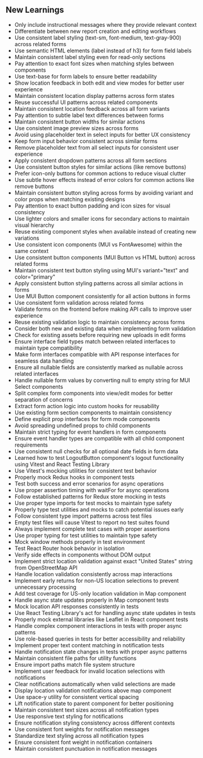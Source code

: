 ## New Learnings
- Only include instructional messages where they provide relevant context
- Differentiate between new report creation and editing workflows
- Use consistent label styling (text-sm, font-medium, text-gray-900) across related forms
- Use semantic HTML elements (label instead of h3) for form field labels
- Maintain consistent label styling even for read-only sections
- Pay attention to exact font sizes when matching styles between components
- Use text-base for form labels to ensure better readability
- Show location feedback in both edit and view modes for better user experience
- Maintain consistent location display patterns across form states
- Reuse successful UI patterns across related components
- Maintain consistent location feedback across all form variants
- Pay attention to subtle label text differences between forms
- Maintain consistent button widths for similar actions
- Use consistent image preview sizes across forms
- Avoid using placeholder text in select inputs for better UX consistency
- Keep form input behavior consistent across similar forms
- Remove placeholder text from all select inputs for consistent user experience
- Apply consistent dropdown patterns across all form sections
- Use consistent button styles for similar actions (like remove buttons)
- Prefer icon-only buttons for common actions to reduce visual clutter
- Use subtle hover effects instead of error colors for common actions like remove buttons
- Maintain consistent button styling across forms by avoiding variant and color props when matching existing designs
- Pay attention to exact button padding and icon sizes for visual consistency
- Use lighter colors and smaller icons for secondary actions to maintain visual hierarchy
- Reuse existing component styles when available instead of creating new variations
- Use consistent icon components (MUI vs FontAwesome) within the same context
- Use consistent button components (MUI Button vs HTML button) across related forms
- Maintain consistent text button styling using MUI's variant="text" and color="primary"
- Apply consistent button styling patterns across all similar actions in forms
- Use MUI Button component consistently for all action buttons in forms
- Use consistent form validation across related forms
- Validate forms on the frontend before making API calls to improve user experience
- Reuse existing validation logic to maintain consistency across forms
- Consider both new and existing data when implementing form validation
- Check for existing assets before requiring new uploads in edit forms
- Ensure interface field types match between related interfaces to maintain type compatibility
- Make form interfaces compatible with API response interfaces for seamless data handling
- Ensure all nullable fields are consistently marked as nullable across related interfaces
- Handle nullable form values by converting null to empty string for MUI Select components
- Split complex form components into view/edit modes for better separation of concerns
- Extract form action logic into custom hooks for reusability
- Use existing form section components to maintain consistency
- Define explicit prop interfaces for form mode components
- Avoid spreading undefined props to child components
- Maintain strict typing for event handlers in form components
- Ensure event handler types are compatible with all child component requirements
- Use consistent null checks for all optional date fields in form data
- Learned how to test LogoutButton component's logout functionality using Vitest and React Testing Library
- Use Vitest's mocking utilities for consistent test behavior
- Properly mock Redux hooks in component tests
- Test both success and error scenarios for async operations
- Use proper assertion timing with waitFor for async operations
- Follow established patterns for Redux store mocking in tests
- Use proper type imports for test mocks to maintain type safety
- Properly type test utilities and mocks to catch potential issues early
- Follow consistent type import patterns across test files
- Empty test files will cause Vitest to report no test suites found
- Always implement complete test cases with proper assertions
- Use proper typing for test utilities to maintain type safety
- Mock window methods properly in test environment
- Test React Router hook behavior in isolation
- Verify side effects in components without DOM output
- Implement strict location validation against exact "United States" string from OpenStreetMap API
- Handle location validation consistently across map interactions
- Implement early returns for non-US location selections to prevent unnecessary processing
- Add test coverage for US-only location validation in Map component
- Handle async state updates properly in Map component tests
- Mock location API responses consistently in tests
- Use React Testing Library's act for handling async state updates in tests
- Properly mock external libraries like Leaflet in React component tests
- Handle complex component interactions in tests with proper async patterns
- Use role-based queries in tests for better accessibility and reliability
- Implement proper text content matching in notification tests
- Handle notification state changes in tests with proper async patterns
- Maintain consistent file paths for utility functions
- Ensure import paths match file system structure
- Implement user feedback for invalid location selections with notifications
- Clear notifications automatically when valid selections are made
- Display location validation notifications above map component
- Use space-y utility for consistent vertical spacing
- Lift notification state to parent component for better positioning
- Maintain consistent text sizes across all notification types
- Use responsive text styling for notifications
- Ensure notification styling consistency across different contexts
- Use consistent font weights for notification messages
- Standardize text styling across all notification types
- Ensure consistent font weight in notification containers
- Maintain consistent punctuation in notification messages
